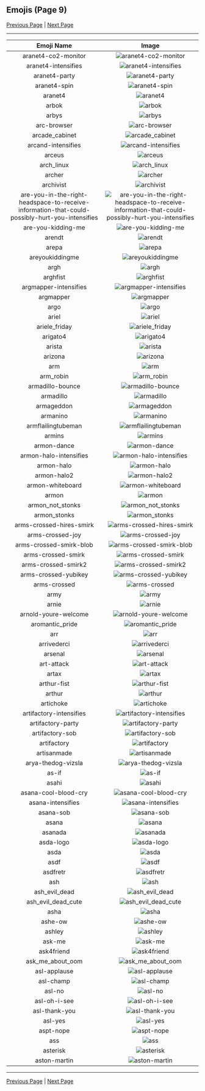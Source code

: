 
## Emojis (Page 9)

[Previous Page](/docs/hc/page-a-0008.md)
  | [Next Page](/docs/hc/page-a-0010.md)

<hr />

|Emoji Name|Image|
| :-: | :-: |
|aranet4-co2-monitor| ![aranet4-co2-monitor](/emojis/hc/aranet4-co2-monitor.png)|
|aranet4-intensifies| ![aranet4-intensifies](/emojis/hc/aranet4-intensifies.gif)|
|aranet4-party| ![aranet4-party](/emojis/hc/aranet4-party.gif)|
|aranet4-spin| ![aranet4-spin](/emojis/hc/aranet4-spin.gif)|
|aranet4| ![aranet4](/emojis/hc/aranet4.png)|
|arbok| ![arbok](/emojis/hc/arbok.png)|
|arbys| ![arbys](/emojis/hc/arbys.png)|
|arc-browser| ![arc-browser](/emojis/hc/arc-browser.png)|
|arcade_cabinet| ![arcade_cabinet](/emojis/hc/arcade_cabinet.png)|
|arcand-intensifies| ![arcand-intensifies](/emojis/hc/arcand-intensifies.gif)|
|arceus| ![arceus](/emojis/hc/arceus.png)|
|arch_linux| ![arch_linux](/emojis/hc/arch_linux.png)|
|archer| ![archer](/emojis/hc/archer.png)|
|archivist| ![archivist](/emojis/hc/archivist.png)|
|are-you-in-the-right-headspace-to-receive-information-that-could-possibly-hurt-you-intensifies| ![are-you-in-the-right-headspace-to-receive-information-that-could-possibly-hurt-you-intensifies](/emojis/hc/are-you-in-the-right-headspace-to-receive-information-that-could-possibly-hurt-you-intensifies.gif)|
|are-you-kidding-me| ![are-you-kidding-me](/emojis/hc/are-you-kidding-me.png)|
|arendt| ![arendt](/emojis/hc/arendt.png)|
|arepa| ![arepa](/emojis/hc/arepa.png)|
|areyoukiddingme| ![areyoukiddingme](/emojis/hc/areyoukiddingme.jpg)|
|argh| ![argh](/emojis/hc/argh.gif)|
|arghfist| ![arghfist](/emojis/hc/arghfist.gif)|
|argmapper-intensifies| ![argmapper-intensifies](/emojis/hc/argmapper-intensifies.gif)|
|argmapper| ![argmapper](/emojis/hc/argmapper.png)|
|argo| ![argo](/emojis/hc/argo.png)|
|ariel| ![ariel](/emojis/hc/ariel.png)|
|ariele_friday| ![ariele_friday](/emojis/hc/ariele_friday.gif)|
|arigato4| ![arigato4](/emojis/hc/arigato4.png)|
|arista| ![arista](/emojis/hc/arista.png)|
|arizona| ![arizona](/emojis/hc/arizona.png)|
|arm| ![arm](/emojis/hc/arm.png)|
|arm_robin| ![arm_robin](/emojis/hc/arm_robin.png)|
|armadillo-bounce| ![armadillo-bounce](/emojis/hc/armadillo-bounce.gif)|
|armadillo| ![armadillo](/emojis/hc/armadillo.png)|
|armageddon| ![armageddon](/emojis/hc/armageddon.jpg)|
|armanino| ![armanino](/emojis/hc/armanino.png)|
|armflailingtubeman| ![armflailingtubeman](/emojis/hc/armflailingtubeman.gif)|
|armins| ![armins](/emojis/hc/armins.png)|
|armon-dance| ![armon-dance](/emojis/hc/armon-dance.gif)|
|armon-halo-intensifies| ![armon-halo-intensifies](/emojis/hc/armon-halo-intensifies.gif)|
|armon-halo| ![armon-halo](/emojis/hc/armon-halo.png)|
|armon-halo2| ![armon-halo2](/emojis/hc/armon-halo2.png)|
|armon-whiteboard| ![armon-whiteboard](/emojis/hc/armon-whiteboard.png)|
|armon| ![armon](/emojis/hc/armon.png)|
|armon_not_stonks| ![armon_not_stonks](/emojis/hc/armon_not_stonks.png)|
|armon_stonks| ![armon_stonks](/emojis/hc/armon_stonks.png)|
|arms-crossed-hires-smirk| ![arms-crossed-hires-smirk](/emojis/hc/arms-crossed-hires-smirk.png)|
|arms-crossed-joy| ![arms-crossed-joy](/emojis/hc/arms-crossed-joy.png)|
|arms-crossed-smirk-blob| ![arms-crossed-smirk-blob](/emojis/hc/arms-crossed-smirk-blob.png)|
|arms-crossed-smirk| ![arms-crossed-smirk](/emojis/hc/arms-crossed-smirk.png)|
|arms-crossed-smirk2| ![arms-crossed-smirk2](/emojis/hc/arms-crossed-smirk2.gif)|
|arms-crossed-yubikey| ![arms-crossed-yubikey](/emojis/hc/arms-crossed-yubikey.png)|
|arms-crossed| ![arms-crossed](/emojis/hc/arms-crossed.gif)|
|army| ![army](/emojis/hc/army.png)|
|arnie| ![arnie](/emojis/hc/arnie.jpg)|
|arnold-youre-welcome| ![arnold-youre-welcome](/emojis/hc/arnold-youre-welcome.jpg)|
|aromantic_pride| ![aromantic_pride](/emojis/hc/aromantic_pride.png)|
|arr| ![arr](/emojis/hc/arr.png)|
|arrivederci| ![arrivederci](/emojis/hc/arrivederci.png)|
|arsenal| ![arsenal](/emojis/hc/arsenal.png)|
|art-attack| ![art-attack](/emojis/hc/art-attack.png)|
|artax| ![artax](/emojis/hc/artax.png)|
|arthur-fist| ![arthur-fist](/emojis/hc/arthur-fist.png)|
|arthur| ![arthur](/emojis/hc/arthur.jpg)|
|artichoke| ![artichoke](/emojis/hc/artichoke.gif)|
|artifactory-intensifies| ![artifactory-intensifies](/emojis/hc/artifactory-intensifies.gif)|
|artifactory-party| ![artifactory-party](/emojis/hc/artifactory-party.gif)|
|artifactory-sob| ![artifactory-sob](/emojis/hc/artifactory-sob.png)|
|artifactory| ![artifactory](/emojis/hc/artifactory.png)|
|artisanmade| ![artisanmade](/emojis/hc/artisanmade.jpg)|
|arya-thedog-vizsla| ![arya-thedog-vizsla](/emojis/hc/arya-thedog-vizsla.jpg)|
|as-if| ![as-if](/emojis/hc/as-if.gif)|
|asahi| ![asahi](/emojis/hc/asahi.png)|
|asana-cool-blood-cry| ![asana-cool-blood-cry](/emojis/hc/asana-cool-blood-cry.png)|
|asana-intensifies| ![asana-intensifies](/emojis/hc/asana-intensifies.gif)|
|asana-sob| ![asana-sob](/emojis/hc/asana-sob.png)|
|asana| ![asana](/emojis/hc/asana.png)|
|asanada| ![asanada](/emojis/hc/asanada.png)|
|asda-logo| ![asda-logo](/emojis/hc/asda-logo.png)|
|asda| ![asda](/emojis/hc/asda.png)|
|asdf| ![asdf](/emojis/hc/asdf.gif)|
|asdfretr| ![asdfretr](/emojis/hc/asdfretr.jpg)|
|ash| ![ash](/emojis/hc/ash.png)|
|ash_evil_dead| ![ash_evil_dead](/emojis/hc/ash_evil_dead.png)|
|ash_evil_dead_cute| ![ash_evil_dead_cute](/emojis/hc/ash_evil_dead_cute.png)|
|asha| ![asha](/emojis/hc/asha.png)|
|ashe-ow| ![ashe-ow](/emojis/hc/ashe-ow.png)|
|ashley| ![ashley](/emojis/hc/ashley.jpg)|
|ask-me| ![ask-me](/emojis/hc/ask-me.png)|
|ask4friend| ![ask4friend](/emojis/hc/ask4friend.jpg)|
|ask_me_about_oom| ![ask_me_about_oom](/emojis/hc/ask_me_about_oom.jpg)|
|asl-applause| ![asl-applause](/emojis/hc/asl-applause.gif)|
|asl-champ| ![asl-champ](/emojis/hc/asl-champ.gif)|
|asl-no| ![asl-no](/emojis/hc/asl-no.gif)|
|asl-oh-i-see| ![asl-oh-i-see](/emojis/hc/asl-oh-i-see.gif)|
|asl-thank-you| ![asl-thank-you](/emojis/hc/asl-thank-you.gif)|
|asl-yes| ![asl-yes](/emojis/hc/asl-yes.gif)|
|aspt-nope| ![aspt-nope](/emojis/hc/aspt-nope.png)|
|ass| ![ass](/emojis/hc/ass.png)|
|asterisk| ![asterisk](/emojis/hc/asterisk.png)|
|aston-martin| ![aston-martin](/emojis/hc/aston-martin.jpg)|

<hr/>

[Previous Page](/docs/hc/page-a-0008.md)
  | [Next Page](/docs/hc/page-a-0010.md)